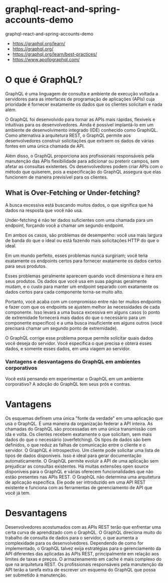 # graphql-react-and-spring-accounts-demo
graphql-react-and-spring-accounts-demo



* https://graphql.org/learn/
* https://graphql.org/
* https://graphql.org/learn/best-practices/
* https://www.apollographql.com/


# O que é GraphQL?
GraphQL é uma linguagem de consulta e ambiente de execução voltada a servidores para as interfaces de programação de aplicações (APIs) cuja prioridade é fornecer exatamente os dados que os clientes solicitam e nada além. 

O GraphQL foi desenvolvido para tornar as APIs mais rápidas, flexíveis e intuitivas para os desenvolvedores. Ainda é possível implantá-lo em um ambiente de desenvolvimento integrado (IDE) conhecido como GraphiQL. Como alternativa à arquitetura REST, o GraphQL permite aos desenvolvedores construir solicitações que extraem os dados de várias fontes em uma única chamada de API. 

Além disso, o GraphQL proporciona aos profissionais responsáveis pela manutenção das APIs flexibilidade para adicionar ou preterir campos, sem afetar as consultas existentes. Os desenvolvedores podem criar APIs com o método que quiserem, pois a especificação do GraphQL assegura que elas funcionem de maneira previsível para os clientes.




## What is Over-Fetching or Under-fetching?

A busca excessiva está buscando muitos dados, o que significa que há dados na resposta que você não usa.

Under-fetching é não ter dados suficientes com uma chamada para um endpoint, forçando você a chamar um segundo endpoint.

Em ambos os casos, são problemas de desempenho: você usa mais largura de banda do que o ideal ou está fazendo mais solicitações HTTP do que o ideal.

Em um mundo perfeito, esses problemas nunca surgiriam; você teria exatamente os endpoints certos para fornecer exatamente os dados certos para seus produtos.

Esses problemas geralmente aparecem quando você dimensiona e itera em seus produtos. Os dados que você usa em suas páginas geralmente mudam, e o custo para manter um endpoint separado com exatamente os dados certos para cada componente torna-se muito alto.

Portanto, você acaba com um compromisso entre não ter muitos endpoints e fazer com que os endpoints se ajustem melhor às necessidades de cada componente. Isso levará a uma busca excessiva em alguns casos (o ponto de extremidade fornecerá mais dados do que o necessário para um componente específico) e a uma busca insuficiente em alguns outros (você precisará chamar um segundo ponto de extremidade).


O GraphQL corrige esse problema porque permite solicitar quais dados você deseja do servidor. Você especifica o que precisa e obterá esses dados, e somente esses dados, em uma viagem ao servidor.


### Vantagens e desvantagens do GraphQL em ambientes corporativos
Você está pensando em experimentar o GraphQL em um ambiente corporativo? A adoção do GraphQL tem seus prós e contras.

# Vantagens


Os esquemas definem uma única "fonte da verdade" em uma aplicação que usa o GraphQL. É uma maneira da organização federar a API inteira.
As chamadas do GraphQL são processadas em uma única transmissão com ida e volta. Os clientes recebem exatamente o que solicitam, sem mais dados do que o necessário (overfetching).
Os tipos de dados são bem definidos, o que reduz as falhas de comunicação entre o cliente e o servidor.
O GraphQL é introspectivo. Um cliente pode solicitar uma lista de tipos de dados disponíveis. Isso é ideal para gerar documentação automaticamente.
O GraphQL permite evoluir a API de uma aplicação sem prejudicar as consultas existentes.
Há muitas extensões open source disponíveis para o GraphQL e várias oferecem funcionalidades que não estão presentes nas APIs REST.
O GraphQL não determina uma arquitetura de aplicação específica. Ele pode ser introduzido em uma API REST existente e funciona com as ferramentas de gerenciamento de API que você já tem.
# Desvantagens


Desenvolvedores acostumados com as APIs REST terão que enfrentar uma certa curva de aprendizado com o GraphQL.
O GraphQL direciona muito do trabalho de consulta de dados para o servidor, o que aumenta a complexidade para os desenvolvedores.
Dependendo de como for implementado, o GraphQL talvez exija estratégias para o gerenciamento da API diferentes das aplicadas às APIs REST, principalmente em relação aos limites de taxas e preços.
O armazenamento em cache é mais complexo do que na arquitetura REST.
Os profissionais responsáveis pela manutenção da API terão a tarefa extra de escrever um esquema do GraphQL que possa ser submetido à manutenção.
